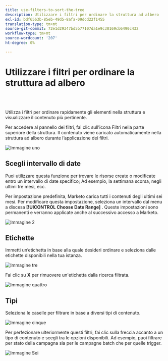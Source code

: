 ```yaml
---
title: use-filters-to-sort-the-tree
description: Utilizzare i filtri per ordinare la struttura ad albero
exl-id: bdf6563b-85eb-49d5-8afa-09dcd22f1455
translation-type: tm+mt
source-git-commit: 72e1d29347bd5b77107da1e9c30169cb6490c432
workflow-type: tm+mt
source-wordcount: '207'
ht-degree: 0%

---
```


# Utilizzare i filtri per ordinare la struttura ad albero

<br> 

Utilizza i filtri per ordinare rapidamente gli elementi nella struttura e visualizzare il contenuto più pertinente.

Per accedere al pannello dei filtri, fai clic sull’icona Filtri nella parte superiore della struttura. Il contenuto viene caricato automaticamente nella struttura ad albero durante l’applicazione dei filtri.

![Immagine uno](/help/sky/assets/tree/use-filters-to-sort-the-tree/use-filters-to-sort-the-tree-1.png)

## Scegli intervallo di date

Puoi utilizzare questa funzione per trovare le risorse create o modificate entro un intervallo di date specifico; Ad esempio, la settimana scorsa, negli ultimi tre mesi, ecc.

Per impostazione predefinita, Marketo carica tutti i contenuti degli ultimi sei mesi. Per modificare questa impostazione, seleziona un intervallo dal menu a discesa **[!UICONTROL Choose Date Range]** . Queste impostazioni sono permanenti e verranno applicate anche al successivo accesso a Marketo.

![Immagine 2](/help/sky/assets/tree/use-filters-to-sort-the-tree/use-filters-to-sort-the-tree-2.png)

## Etichette

Immetti un’etichetta in base alla quale desideri ordinare e seleziona dalle etichette disponibili nella tua istanza.

![Immagine tre](/help/sky/assets/tree/use-filters-to-sort-the-tree/use-filters-to-sort-the-tree-3.png)

Fai clic su **X** per rimuovere un&#39;etichetta dalla ricerca filtrata.

![Immagine quattro](/help/sky/assets/tree/use-filters-to-sort-the-tree/use-filters-to-sort-the-tree-4.png)

## Tipi

Seleziona le caselle per filtrare in base a diversi tipi di contenuto.

![Immagine cinque](/help/sky/assets/tree/use-filters-to-sort-the-tree/use-filters-to-sort-the-tree-5.png)

Per perfezionare ulteriormente questi filtri, fai clic sulla freccia accanto a un tipo di contenuto e scegli tra le opzioni disponibili. Ad esempio, puoi filtrare per stato della campagna sia per le campagne batch che per quelle trigger.

![Immagine Sei](/help/sky/assets/tree/use-filters-to-sort-the-tree/use-filters-to-sort-the-tree-6.png)
